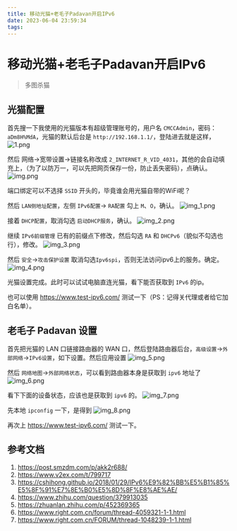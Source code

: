 ```yaml
---
title: 移动光猫+老毛子Padavan开启IPv6
date: 2023-06-04 23:59:34
tags:
---
```


# 移动光猫+老毛子Padavan开启IPv6
> 多图杀猫

## 光猫配置

首先搜一下我使用的光猫版本有超级管理账号的，用户名 `CMCCAdmin`，密码：`aDm8H%MdA`，光猫的默认后台是 `http://192.168.1.1/`，登陆进去就是这样，
![1.png](%E7%A7%BB%E5%8A%A8%E5%85%89%E7%8C%AB-%E8%80%81%E6%AF%9B%E5%AD%90Padavan%E5%BC%80%E5%90%AFIPV6%2F1.png)

然后 网络->宽带设置->链接名称改成 `2_INTERNET_R_VID_4031`，其他的会自动填充上，（为了以防万一，可以先把网页保存一份，防止丢失密码），点确认。
![img.png](../../static/移动光猫-老毛子Padavan开启IPV6/img.png)

端口绑定可以不选择 `SSID` 开头的，毕竟谁会用光猫自带的WiFi呢？

然后 `LAN侧地址配置`，左侧 `IPv6配置`-> `RA配置` 勾上 `M`、`O`，确认。
![img_1.png](../../static/移动光猫-老毛子Padavan开启IPV6/img_1.png)

接着 `DHCP配置`，取消勾选 `启动DHCP服务`，确认。
![img_2.png](../../static/移动光猫-老毛子Padavan开启IPV6/img_2.png)

继续 `IPv6前缀管理` 已有的前缀点下修改，然后勾选 `RA` 和 `DHCPv6`（貌似不勾选也行），修改。
![img_3.png](../../static/移动光猫-老毛子Padavan开启IPV6/img_3.png)

然后 `安全`->`攻击保护设置` 取消勾选`Ipv6spi`，否则无法访问ipv6上的服务。确定。
![img_4.png](../../static/移动光猫-老毛子Padavan开启IPV6/img_4.png)

光猫设置完成。此时可以试试电脑直连光猫，看下能否获取到 `IPv6` 的ip。

也可以使用 https://www.test-ipv6.com/ 测试一下（PS：记得关代理或者给它加白名单）。

## 老毛子 Padavan 设置

首先把光猫的 LAN 口链接路由器的 WAN 口，然后登陆路由器后台，`高级设置`->`外部网络`->`IPv6设置`，如下设置。然后应用设置
![img_5.png](../../static/移动光猫-老毛子Padavan开启IPV6/img_5.png)

然后 `网络地图`->`外部网络状态`，可以看到路由器本身是获取到 `ipv6` 地址了
![img_6.png](../../static/移动光猫-老毛子Padavan开启IPV6/img_6.png)

看下下面的设备状态，应该也是获取到 `ipv6` 的。
![img_7.png](../../static/移动光猫-老毛子Padavan开启IPV6/img_7.png)

先本地 `ipconfig` 一下，是得到
![img_8.png](../../static/移动光猫-老毛子Padavan开启IPV6/img_8.png)

再次上 https://www.test-ipv6.com/ 测试一下。



## 参考文档
1. https://post.smzdm.com/p/akk2r688/
2. https://www.v2ex.com/t/799717
3. https://cshihong.github.io/2018/01/29/IPv6%E9%82%BB%E5%B1%85%E5%8F%91%E7%8E%B0%E5%8D%8F%E8%AE%AE/
4. https://www.zhihu.com/question/379913035
5. https://zhuanlan.zhihu.com/p/452369365
6. https://www.right.com.cn/forum/thread-4059321-1-1.html
7. https://www.right.com.cn/FORUM/thread-1048239-1-1.html



